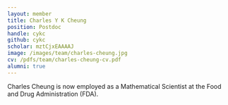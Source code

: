 ```yaml
---
layout: member
title: Charles Y K Cheung
position: Postdoc
handle: cykc
github: cykc
scholar: mztCjxEAAAAJ
image: /images/team/charles-cheung.jpg
cv: /pdfs/team/charles-cheung-cv.pdf
alumni: true
---
```


Charles Cheung is now employed as a Mathematical Scientist at the Food and Drug Administration (FDA).

